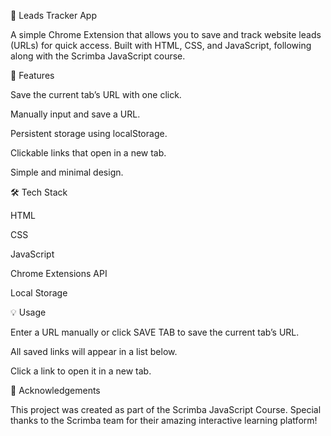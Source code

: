 📌 Leads Tracker App

A simple Chrome Extension that allows you to save and track website leads (URLs) for quick access.
Built with HTML, CSS, and JavaScript, following along with the Scrimba JavaScript course.

🚀 Features

Save the current tab’s URL with one click.

Manually input and save a URL.

Persistent storage using localStorage.

Clickable links that open in a new tab.

Simple and minimal design.

🛠️ Tech Stack

HTML

CSS

JavaScript

Chrome Extensions API

Local Storage


💡 Usage

Enter a URL manually or click SAVE TAB to save the current tab’s URL.

All saved links will appear in a list below.

Click a link to open it in a new tab.

🙏 Acknowledgements

This project was created as part of the Scrimba JavaScript Course.
Special thanks to the Scrimba team for their amazing interactive learning platform!